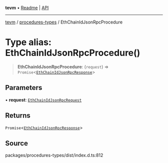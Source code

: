 **tevm** • [Readme](../../README.md) \| [API](../../modules.md)

***

[tevm](../../README.md) / [procedures-types](../README.md) / EthChainIdJsonRpcProcedure

# Type alias: EthChainIdJsonRpcProcedure()

> **EthChainIdJsonRpcProcedure**: (`request`) => `Promise`\<[`EthChainIdJsonRpcResponse`](EthChainIdJsonRpcResponse.md)\>

## Parameters

• **request**: [`EthChainIdJsonRpcRequest`](EthChainIdJsonRpcRequest.md)

## Returns

`Promise`\<[`EthChainIdJsonRpcResponse`](EthChainIdJsonRpcResponse.md)\>

## Source

packages/procedures-types/dist/index.d.ts:812
